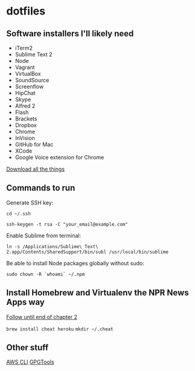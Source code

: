 dotfiles
========

## Software installers I'll likely need

* iTerm2
* Sublime Text 2
* Node
* Vagrant
* VirtualBox
* SoundSource
* Screenflow
* HipChat
* Skype
* Alfred 2
* Flash
* Brackets
* Dropbox
* Chrome
* InVision
* GitHub for Mac
* XCode
* Google Voice extension for Chrome

[Download all the things](https://www.dropbox.com/sh/ahezfzkn9fkp4a6/a1Wey06I2b)

## Commands to run

Generate SSH key:

`cd ~/.ssh`

`ssh-keygen -t rsa -C "your_email@example.com"`

Enable Sublime from terminal:

`ln -s /Applications/Sublime\ Text\ 2.app/Contents/SharedSupport/bin/subl /usr/local/bin/sublime`

Be able to install Node packages globally without sudo:

```
sudo chown -R `whoami` ~/.npm
```

## Install Homebrew and Virtualenv the NPR News Apps way

[Follow until end of chapter 2](http://blog.apps.npr.org/2013/06/06/how-to-setup-a-developers-environment.html)

`brew install cheat heroku`
`mkdir ~/.cheat`

## Other stuff

[AWS CLI](http://docs.aws.amazon.com/cli/latest/userguide/installing.html#install-bundle-other-os)
[GPGTools](https://gpgtools.org/)
